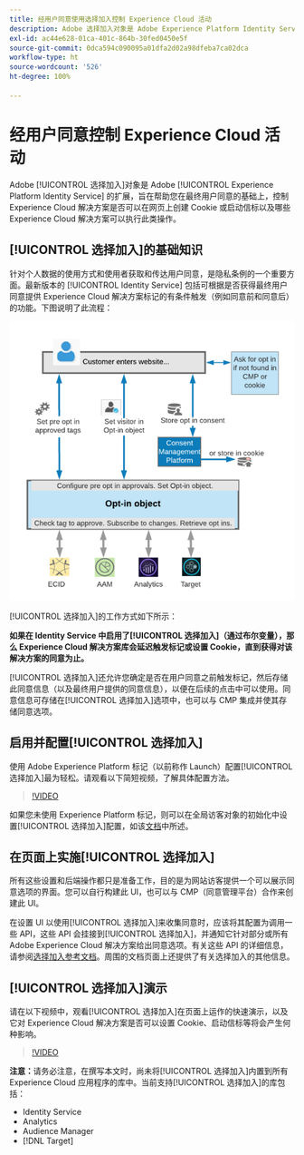 ```yaml
---
title: 经用户同意使用选择加入控制 Experience Cloud 活动
description: Adobe 选择加入对象是 Adobe Experience Platform Identity Service 的扩展，旨在帮助您在最终用户同意的基础上，控制 Experience Cloud 解决方案是否可以在网页上创建 Cookie 或启动信标以及哪些 Experience Cloud 解决方案可以执行此类操作。
exl-id: ac44e628-01ca-401c-864b-30fed0450e5f
source-git-commit: 0dca594c090095a01dfa2d02a98dfeba7ca02dca
workflow-type: ht
source-wordcount: '526'
ht-degree: 100%

---
```


# 经用户同意控制 Experience Cloud 活动

Adobe [!UICONTROL 选择加入]对象是 Adobe [!UICONTROL Experience Platform Identity Service] 的扩展，旨在帮助您在最终用户同意的基础上，控制 Experience Cloud 解决方案是否可以在网页上创建 Cookie 或启动信标以及哪些 Experience Cloud 解决方案可以执行此类操作。

## [!UICONTROL 选择加入]的基础知识

针对个人数据的使用方式和使用者获取和传达用户同意，是隐私条例的一个重要方面。最新版本的 [!UICONTROL Identity Service] 包括可根据是否获得最终用户同意提供 Experience Cloud 解决方案标记的有条件触发（例如同意前和同意后）的功能。下图说明了此流程：

![[!UICONTROL 选择加入]工作流程示意图](assets/opt-in.png)

[!UICONTROL 选择加入]的工作方式如下所示：

**如果在 Identity Service 中启用了[!UICONTROL 选择加入]（通过布尔变量），那么 Experience Cloud 解决方案库会延迟触发标记或设置 Cookie，直到获得对该解决方案的同意为止。**

[!UICONTROL 选择加入]还允许您确定是否在用户同意之前触发标记，然后存储此同意信息（以及最终用户提供的同意信息），以便在后续的点击中可以使用。同意信息可存储在[!UICONTROL 选择加入]选项中，也可以与 CMP 集成并使其存储同意选项。

## 启用并配置[!UICONTROL 选择加入]

使用 Adobe Experience Platform 标记（以前称作 Launch）配置[!UICONTROL 选择加入]最为轻松。请观看以下简短视频，了解具体配置方法。

>[!VIDEO](https://video.tv.adobe.com/v/26431/?quality=12)

如果您未使用 Experience Platform 标记，则可以在全局访客对象的初始化中设置[!UICONTROL 选择加入]配置，如该[文档](https://experienceleague.adobe.com/docs/id-service/using/implementation/opt-in-service/getting-started.html?lank=zh-Hans)中所述。

## 在页面上实施[!UICONTROL 选择加入]

所有这些设置和后端操作都只是准备工作，目的是为网站访客提供一个可以展示同意选项的界面。您可以自行构建此 UI，也可以与 CMP（同意管理平台）合作来创建此 UI。

在设置 UI 以使用[!UICONTROL 选择加入]来收集同意时，应该将其配置为调用一些 API，这些 API 会挂接到[!UICONTROL 选择加入]，并通知它针对部分或所有 Adobe Experience Cloud 解决方案给出同意选项。有关这些 API 的详细信息，请参阅[选择加入参考文档](https://experienceleague.adobe.com/docs/id-service/using/implementation/opt-in-service/api.html?lank=zh-Hans)。周围的文档页面上还提供了有关选择加入的其他信息。

## [!UICONTROL 选择加入]演示

请在以下视频中，观看[!UICONTROL 选择加入]在页面上运作的快速演示，以及它对 Experience Cloud 解决方案是否可以设置 Cookie、启动信标等将会产生何种影响。

>[!VIDEO](https://video.tv.adobe.com/v/26432/?quality=12)

**注意：**&#x200B;请务必注意，在撰写本文时，尚未将[!UICONTROL 选择加入]内置到所有 Experience Cloud 应用程序的库中。当前支持[!UICONTROL 选择加入]的库包括：

* Identity Service
* Analytics
* Audience Manager
* [!DNL Target]
